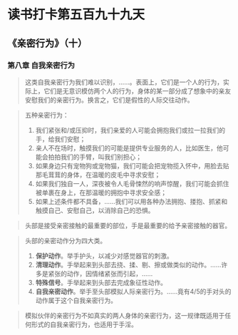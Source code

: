 # 读书打卡第五百九十九天
## 《亲密行为》（十）
### 第八章 自我亲密行为

> 这类自我亲密行为我们难以识别，……。表面上，它们是一个人的行为，实际上，它们是无意识模仿两个人的行为，身体的某一部分成了想象中的亲友安慰我们的亲密行为。换言之，它们是假性的人际交往动作。

> 五种亲密行为：
> 1. 我们紧张和/或压抑时，我们亲爱的人可能会拥抱我们或拉一拉我们的手，给我们安慰；
> 2. 亲人不在场时，触摸我们的可能是提供专业服务的人，比如医生，他可能会拍拍我们的手臂，叫我们别担心；
> 3. 如果身边只有宠物狗或宠物猫，我们可能会把宠物揽入怀中，用脸去贴那毛茸茸的身体，在温暖的皮毛中寻求安慰；
> 4. 如果我们独自一人，深夜被令人毛骨悚然的响声惊醒，我们可能会抓住被单裹在身上，在那温暖的拥抱中寻求安全感；
> 5. 如果上述条件都不具备，……我们可以用各种办法拥抱、搂抱、抓紧和触摸自己、安慰自己，以消除自己的恐惧。

> 头部是接受亲密接触的最重要的部位，手是最重要的给予亲密接触的器官。

> 头部的亲密动作分为四大类。
> 1. **保护动作**。举手护头，以减少对感觉器官的刺激。
> 2. **清理动作**。手举起来到头部去挠、揉、剔、擦或做类似的动作。……许多是紧张的动作，因情绪紧张而引起，……
> 3. **特殊信号**。手举起来到头部去完成象征性动作。
> 4. **自我亲密动作**。举手至头部模拟人际亲密行为。……竟有4/5的手对头的动作属于这个自我亲密行为。

> 模拟伙伴的亲密行为不如真实的两人身体的亲密行为，这一规律既适用于任何形式的自我亲密行为，也适用于手淫。